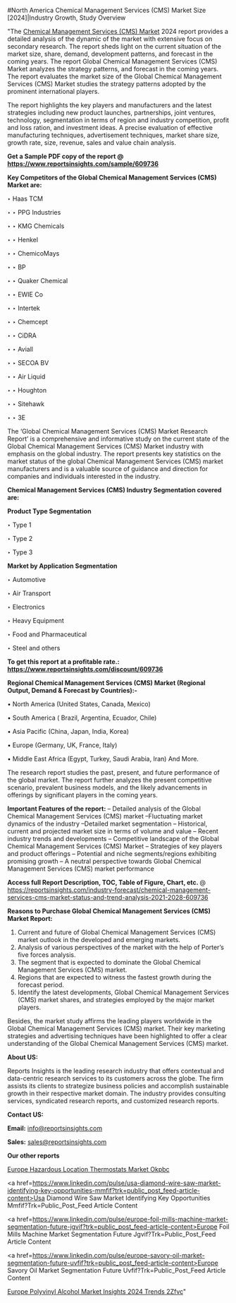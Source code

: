 #North America Chemical Management Services (CMS) Market Size [2024]|Industry Growth, Study Overview

"The <a href=https://www.reportsinsights.com/sample/609736>Chemical Management Services (CMS) Market</a> 2024 report provides a detailed analysis of the dynamic of the market with extensive focus on secondary research. The report sheds light on the current situation of the market size, share, demand, development patterns, and forecast in the coming years. The report Global Chemical Management Services (CMS) Market analyzes the strategy patterns, and forecast in the coming years. The report evaluates the market size of the Global Chemical Management Services (CMS) Market studies the strategy patterns adopted by the prominent international players.

The report highlights the key players and manufacturers and the latest strategies including new product launches, partnerships, joint ventures, technology, segmentation in terms of region and industry competition, profit and loss ration, and investment ideas. A precise evaluation of effective manufacturing techniques, advertisement techniques, market share size, growth rate, size, revenue, sales and value chain analysis.

<strong>Get a Sample PDF copy of the report @ <a href=https://www.reportsinsights.com/sample/609736 style=color:#0000ff;>https://www.reportsinsights.com/sample/609736</a></strong>

<strong>Key Competitors of the Global Chemical Management Services (CMS) Market are:</strong>

‣ Haas TCM

‣ 
‣ PPG Industries

‣ 
‣ KMG Chemicals

‣ 
‣ Henkel

‣ 
‣ ChemicoMays

‣ 
‣ BP

‣ 
‣ Quaker Chemical

‣ 
‣ EWIE Co

‣ 
‣ Intertek

‣ 
‣ Chemcept

‣ 
‣ CiDRA

‣ 
‣ Aviall

‣ 
‣ SECOA BV

‣ 
‣ Air Liquid

‣ 
‣ Houghton

‣ 
‣ Sitehawk

‣ 
‣ 3E

The ‘Global Chemical Management Services (CMS) Market Research Report’ is a comprehensive and informative study on the current state of the Global Chemical Management Services (CMS) Market industry with emphasis on the global industry. The report presents key statistics on the market status of the global Chemical Management Services (CMS) market manufacturers and is a valuable source of guidance and direction for companies and individuals interested in the industry.

<strong>Chemical Management Services (CMS) Industry Segmentation covered are:</strong>

<strong>Product Type Segmentation</strong>

‣    Type 1

‣ Type 2

‣ Type 3

<strong>Market by Application Segmentation</strong>

‣   Automotive

‣ Air Transport

‣ Electronics

‣ Heavy Equipment

‣ Food and Pharmaceutical

‣ Steel and others

<strong>To get this report at a profitable rate.: <a href=https://www.reportsinsights.com/discount/609736 style=color:#0000ff;>https://www.reportsinsights.com/discount/609736</a></strong>

<strong>Regional Chemical Management Services (CMS) Market (Regional Output, Demand &amp; Forecast by Countries):-</strong>

• North America (United States, Canada, Mexico)

• South America ( Brazil, Argentina, Ecuador, Chile)

• Asia Pacific (China, Japan, India, Korea)

• Europe (Germany, UK, France, Italy)

• Middle East Africa (Egypt, Turkey, Saudi Arabia, Iran) And More.

The research report studies the past, present, and future performance of the global market. The report further analyzes the present competitive scenario, prevalent business models, and the likely advancements in offerings by significant players in the coming years.

<strong>Important Features of the report:</strong>
– Detailed analysis of the Global Chemical Management Services (CMS) market
–Fluctuating market dynamics of the industry
–Detailed market segmentation
– Historical, current and projected market size in terms of volume and value
– Recent industry trends and developments
– Competitive landscape of the Global Chemical Management Services (CMS) Market
– Strategies of key players and product offerings
– Potential and niche segments/regions exhibiting promising growth
– A neutral perspective towards Global Chemical Management Services (CMS) market performance

<strong>Access full Report Description, TOC, Table of Figure, Chart, etc. </strong>@   <a href=https://reportsinsights.com/industry-forecast/chemical-management-services-cms-market-status-and-trend-analysis-2021-2028-609736 style=color:#0000ff;>https://reportsinsights.com/industry-forecast/chemical-management-services-cms-market-status-and-trend-analysis-2021-2028-609736</a>

<strong>Reasons to Purchase Global Chemical Management Services (CMS) Market Report:</strong>
1. Current and future of Global Chemical Management Services (CMS) market outlook in the developed and emerging markets.
2. Analysis of various perspectives of the market with the help of Porter’s five forces analysis.
3. The segment that is expected to dominate the Global Chemical Management Services (CMS) market.
4. Regions that are expected to witness the fastest growth during the forecast period.
5. Identify the latest developments, Global Chemical Management Services (CMS) market shares, and strategies employed by the major market players.

Besides, the market study affirms the leading players worldwide in the Global Chemical Management Services (CMS) market. Their key marketing strategies and advertising techniques have been highlighted to offer a clear understanding of the Global Chemical Management Services (CMS) market.

<strong><strong>About US</strong>:</strong>

Reports Insights is the leading research industry that offers contextual and data-centric research services to its customers across the globe. The firm assists its clients to strategize business policies and accomplish sustainable growth in their respective market domain. The industry provides consulting services, syndicated research reports, and customized research reports.

<strong>Contact US:</strong>

<p class=><b>Email:</b> <a href=mailto:info@reportsinsights.com>info@reportsinsights.com</a></p>
<p class=><b>Sales:</b> <a href=mailto:sales@reportsinsights.com>sales@reportsinsights.com</a></p>

<strong>Our other reports</strong>

<a href=https://www.linkedin.com/pulse/europe-hazardous-location-thermostats-market-okpbc/>Europe Hazardous Location Thermostats Market Okpbc</a>

<a href=https://www.linkedin.com/pulse/usa-diamond-wire-saw-market-identifying-key-opportunities-mmfif?trk=public_post_feed-article-content>Usa Diamond Wire Saw Market Identifying Key Opportunities Mmfif?Trk=Public_Post_Feed Article Content</a>

<a href=https://www.linkedin.com/pulse/europe-foil-mills-machine-market-segmentation-future-jgvif?trk=public_post_feed-article-content>Europe Foil Mills Machine Market Segmentation Future Jgvif?Trk=Public_Post_Feed Article Content</a>

<a href=https://www.linkedin.com/pulse/europe-savory-oil-market-segmentation-future-uvfif?trk=public_post_feed-article-content>Europe Savory Oil Market Segmentation Future Uvfif?Trk=Public_Post_Feed Article Content</a>

<a href=https://www.linkedin.com/pulse/europe-polyvinyl-alcohol-market-insights-2024-trends-2zfvc/>Europe Polyvinyl Alcohol Market Insights 2024 Trends 2Zfvc</a>"
